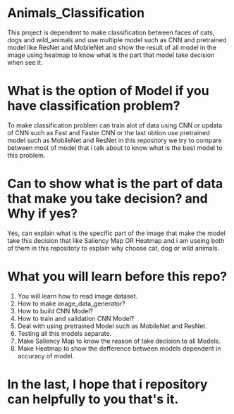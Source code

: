 # Animals_Classification
This project is dependent to make classification between faces of cats, dogs and wild_animals and use multiple model such as
CNN and pretrained model like ResNet and MobileNet and show the result of all model in the image using heatmap to know what is
the part that model take decision when see it.

# What is the option of Model if you have classification problem?
To make classification problem can train alot of data using CNN or updata of CNN such as Fast and Faster CNN or the last obtion
use pretrained model such as MobileNet and ResNet in this repository we try to compare between most of model that i talk about
to know what is the best model to this problem.

# Can to show what is the part of data that make you take decision? and Why if yes?
Yes, can explain what is the specific part of the image that make the model take this decision that like Saliency Map OR Heatmap
and i am useing both of them in this repositoty to explain why choose cat, dog or wild animals.

# What you will learn before this repo?
1) You will learn how to read image dataset.
2) How to make image_data_generator?
3) How to build CNN Model?
4) How to train and validation CNN Model?
5) Deal with using pretrained Model such as MobileNet and ResNet.
6) Testing all this models separate.
7) Make Saliency Map to know the reason of take decision to all Models.
8) Make Heatmap to show the defference between models dependent in accuracy of model.

# In the last, I hope that i repository can helpfully to you that's it.
